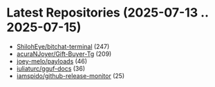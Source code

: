# Latest Repositories (2025-07-13 .. 2025-07-15)

- [ShilohEye/bitchat-terminal](https://github.com/ShilohEye/bitchat-terminal) (247)
- [acuraNJoyer/Gift-Buyer-Tg](https://github.com/acuraNJoyer/Gift-Buyer-Tg) (209)
- [joey-melo/payloads](https://github.com/joey-melo/payloads) (46)
- [iuliaturc/gguf-docs](https://github.com/iuliaturc/gguf-docs) (36)
- [iamspido/github-release-monitor](https://github.com/iamspido/github-release-monitor) (25)
